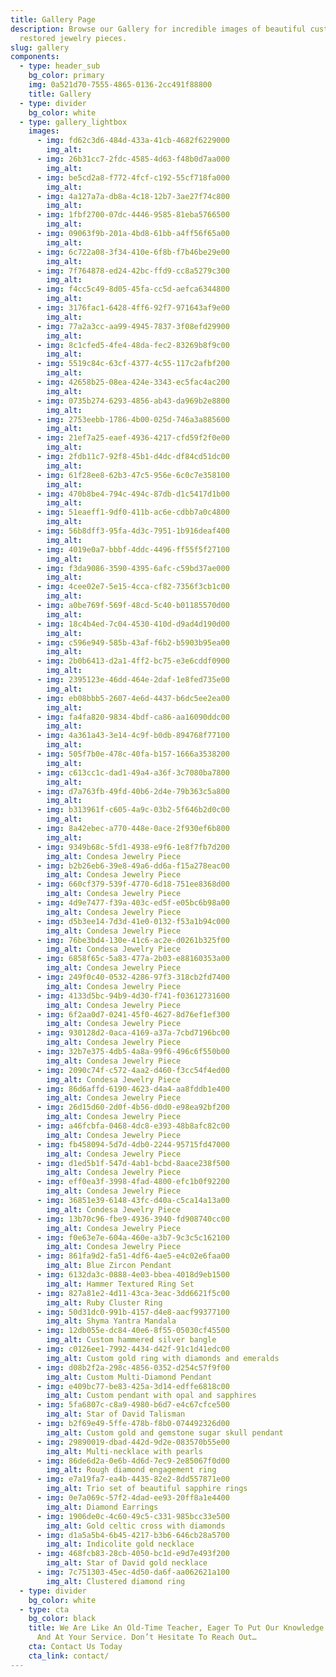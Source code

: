 ```yaml
---
title: Gallery Page
description: Browse our Gallery for incredible images of beautiful custom and
  restored jewelry pieces.
slug: gallery
components:
  - type: header_sub
    bg_color: primary
    img: 0a521d70-7555-4865-0136-2cc491f88800
    title: Gallery
  - type: divider
    bg_color: white
  - type: gallery_lightbox
    images:
      - img: fd62c3d6-484d-433a-41cb-4682f6229000
        img_alt: 
      - img: 26b31cc7-2fdc-4585-4d63-f48b0d7aa000
        img_alt: 
      - img: be5cd2a8-f772-4fcf-c192-55cf718fa000
        img_alt: 
      - img: 4a127a7a-db8a-4c18-12b7-3ae27f74c800
        img_alt: 
      - img: 1fbf2700-07dc-4446-9585-81eba5766500
        img_alt: 
      - img: 09063f9b-201a-4bd8-61bb-a4ff56f65a00
        img_alt: 
      - img: 6c722a08-3f34-410e-6f8b-f7b46be29e00
        img_alt: 
      - img: 7f764878-ed24-42bc-ffd9-cc8a5279c300
        img_alt: 
      - img: f4cc5c49-8d05-45fa-cc5d-aefca6344800
        img_alt: 
      - img: 3176fac1-6428-4ff6-92f7-971643af9e00
        img_alt: 
      - img: 77a2a3cc-aa99-4945-7837-3f08efd29900
        img_alt: 
      - img: 8c1cfed5-4fe4-48da-fec2-83269b8f9c00
        img_alt: 
      - img: 5519c84c-63cf-4377-4c55-117c2afbf200
        img_alt: 
      - img: 42658b25-08ea-424e-3343-ec5fac4ac200
        img_alt: 
      - img: 0735b274-6293-4856-ab43-da969b2e8800
        img_alt: 
      - img: 2753eebb-1786-4b00-025d-746a3a885600
        img_alt: 
      - img: 21ef7a25-eaef-4936-4217-cfd59f2f0e00
        img_alt: 
      - img: 2fdb11c7-92f8-45b1-d4dc-df84cd51dc00
        img_alt: 
      - img: 61f28ee8-62b3-47c5-956e-6c0c7e358100
        img_alt: 
      - img: 470b8be4-794c-494c-87db-d1c5417d1b00
        img_alt: 
      - img: 51eaeff1-9df0-411b-ac6e-cdbb7a0c4800
        img_alt: 
      - img: 56b8dff3-95fa-4d3c-7951-1b916deaf400
        img_alt: 
      - img: 4019e0a7-bbbf-4ddc-4496-ff55f5f27100
        img_alt: 
      - img: f3da9086-3590-4395-6afc-c59bd37ae000
        img_alt: 
      - img: 4cee02e7-5e15-4cca-cf82-7356f3cb1c00
        img_alt: 
      - img: a0be769f-569f-48cd-5c40-b01185570d00
        img_alt: 
      - img: 18c4b4ed-7c04-4530-410d-d9ad4d190d00
        img_alt: 
      - img: c596e949-585b-43af-f6b2-b5903b95ea00
        img_alt: 
      - img: 2b0b6413-d2a1-4ff2-bc75-e3e6cddf0900
        img_alt: 
      - img: 2395123e-46dd-464e-2daf-1e8fed735e00
        img_alt: 
      - img: eb08bbb5-2607-4e6d-4437-b6dc5ee2ea00
        img_alt: 
      - img: fa4fa820-9834-4bdf-ca86-aa16090ddc00
        img_alt: 
      - img: 4a361a43-3e14-4c9f-b0db-894768f77100
        img_alt: 
      - img: 505f7b0e-478c-40fa-b157-1666a3538200
        img_alt: 
      - img: c613cc1c-dad1-49a4-a36f-3c7080ba7800
        img_alt: 
      - img: d7a763fb-49fd-40b6-2d4e-79b363c5a800
        img_alt: 
      - img: b313961f-c605-4a9c-03b2-5f646b2d0c00
        img_alt: 
      - img: 8a42ebec-a770-448e-0ace-2f930ef6b800
        img_alt:
      - img: 9349b68c-5fd1-4938-e9f6-1e8f7fb7d200
        img_alt: Condesa Jewelry Piece
      - img: b2b26eb6-39e8-49a6-dd6a-f15a278eac00
        img_alt: Condesa Jewelry Piece
      - img: 660cf379-539f-4770-6d18-751ee8368d00
        img_alt: Condesa Jewelry Piece
      - img: 4d9e7477-f39a-403c-ed5f-e05bc6b98a00
        img_alt: Condesa Jewelry Piece
      - img: d5b3ee14-7d3d-41e0-0132-f53a1b94c000
        img_alt: Condesa Jewelry Piece
      - img: 76be3bd4-130e-41c6-ac2e-d0261b325f00
        img_alt: Condesa Jewelry Piece
      - img: 6858f65c-5a83-477a-2b03-e88160353a00
        img_alt: Condesa Jewelry Piece
      - img: 249f0c40-0532-4286-97f3-318cb2fd7400
        img_alt: Condesa Jewelry Piece
      - img: 4133d5bc-94b9-4d30-f741-f03612731600
        img_alt: Condesa Jewelry Piece
      - img: 6f2aa0d7-0241-45f0-4627-8d76ef1ef300
        img_alt: Condesa Jewelry Piece
      - img: 930128d2-0aca-4169-a37a-7cbd7196bc00
        img_alt: Condesa Jewelry Piece
      - img: 32b7e375-4db5-4a8a-99f6-496c6f550b00
        img_alt: Condesa Jewelry Piece
      - img: 2090c74f-c572-4aa2-d460-f3cc54f4ed00
        img_alt: Condesa Jewelry Piece
      - img: 86d6affd-6190-4623-d4a4-aa8fddb1e400
        img_alt: Condesa Jewelry Piece
      - img: 26d15d60-2d0f-4b56-d0d0-e98ea92bf200
        img_alt: Condesa Jewelry Piece
      - img: a46fcbfa-0468-4dc8-e393-48b8afc82c00
        img_alt: Condesa Jewelry Piece
      - img: fb458094-5d7d-4db0-2244-95715fd47000
        img_alt: Condesa Jewelry Piece
      - img: d1ed5b1f-547d-4ab1-bcbd-8aace238f500
        img_alt: Condesa Jewelry Piece
      - img: eff0ea3f-3998-4fad-4800-efc1b0f92200
        img_alt: Condesa Jewelry Piece
      - img: 36851e39-6148-43fc-d40a-c5ca14a13a00
        img_alt: Condesa Jewelry Piece
      - img: 13b70c96-fbe9-4936-3940-fd908740cc00
        img_alt: Condesa Jewelry Piece
      - img: f0e63e7e-604a-460e-a3b7-9c3c5c162100
        img_alt: Condesa Jewelry Piece
      - img: 861fa9d2-fa51-4df6-4ae5-e4c02e6faa00
        img_alt: Blue Zircon Pendant
      - img: 6132da3c-0888-4e03-bbea-4018d9eb1500
        img_alt: Hammer Textured Ring Set
      - img: 827a81e2-4d11-43ca-3eac-3dd6621f5c00
        img_alt: Ruby Cluster Ring
      - img: 50d31dc0-991b-4157-d4e8-aacf99377100
        img_alt: Shyma Yantra Mandala
      - img: 12db055e-dc84-40e6-8f55-05030cf45500
        img_alt: Custom hammered silver bangle
      - img: c0126ee1-7992-4434-d42f-91c1d41edc00
        img_alt: Custom gold ring with diamonds and emeralds
      - img: d08b2f2a-298c-4856-0352-d254c57f9f00
        img_alt: Custom Multi-Diamond Pendant
      - img: e409bc77-be83-425a-3d14-edffe6818c00
        img_alt: Custom pendant with opal and sapphires
      - img: 5fa6807c-c8a9-4980-b6d7-e4c67cfce500
        img_alt: Star of David Talisman
      - img: b2f69e49-5ffe-478b-f8b0-074492326d00
        img_alt: Custom gold and gemstone sugar skull pendant
      - img: 29890019-dbad-442d-9d2e-083570b55e00
        img_alt: Multi-necklace with pearls
      - img: 86de6d2a-0e6b-4d6d-7ec9-2e85067f0d00
        img_alt: Rough diamond engagement ring
      - img: e7a19fa7-ea4b-4435-82e2-8dd557871e00
        img_alt: Trio set of beautiful sapphire rings
      - img: 0e7a069c-57f2-4dad-ee93-20ff8a1e4400
        img_alt: Diamond Earrings
      - img: 1906de0c-4c60-49c5-c331-985bcc33e500
        img_alt: Gold celtic cross with diamonds
      - img: d1a5a5b4-6b45-4217-b3b6-646cb28a5700
        img_alt: Indicolite gold necklace
      - img: 468fcb83-28cb-4050-bc1d-e9d7e493f200
        img_alt: Star of David gold necklace
      - img: 7c751303-45ec-4d50-da6f-aa062621a100
        img_alt: Clustered diamond ring
  - type: divider
    bg_color: white
  - type: cta
    bg_color: black
    title: We Are Like An Old-Time Teacher, Eager To Put Our Knowledge To The Test
      And At Your Service. Don’t Hesitate To Reach Out…
    cta: Contact Us Today
    cta_link: contact/
---
```


